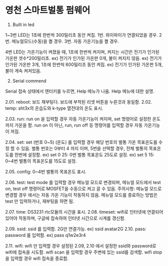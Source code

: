 # 영천 스마트벌통 펌웨어

1. Built in led

1~3번 LED는 1초에 한번씩 300밀리초 동안 켜짐.
1번. 와이파이가 연결되었을 경우.
2번. 메뉴얼모드(수동)을 켤 경우.
3번. 자동 가온기능을 켤 경우.

4번 LED는 가온기능이 켜졌을 때, 1초에 한번씩 켜지며, 켜지는 시간은 전기가 인가된 가온판 갯수*200밀리초.
ex) 전기가 인가된 가온판 0개, 불이 켜지지 않음.
ex) 전기가 인가된 가온판 3개, 1초에 한번씩 600밀리초 동안 켜짐.
ex) 전기가 인가된 가온판 5개, 불이 계속 켜져있음.


2. Serial commend

Serial 접속 상태에서 엔터키를 누르면, Help 메뉴가 나옴.
Help 메뉴에 대한 설명.

2.01. reboot: 보드 재부팅다. 보드에 부착된 리셋 버튼을 누른것과 동일함.
2.02. temp: sht3x의 온습도와 k-type 열전대의 온도 표시.

2.03. run: run on 을 입력할 경우 자동 가온기능이 켜지며, set 명령어로 설정한 온도까지 가온을 함. 
run on 이 아닌, 
run, 
run off 등 명령어를 입력할 경우 자동 가온기능이 꺼짐.

2.04. set: set (번호 0~5) (온도) 를 입력할 경우 해당 번호의 벌통 가온 목표온도를 수정 할 수 있음. 
벌통 번호는 0부터 4 까지 이며, 5번을 선택할 경우, 전체 벌통의 목표온도를 한번에 설정함. 
ex) set 0 25: 0번 벌통 목표온도 25도로 설정. 
ex) set 5 15: 0~4번 벌통의 목표온도를 15도로 설정.

2.05. config: 0~4번 벌통의 목표온도 표시.

2.06. test: test mode 를 입력할 경우 메뉴얼 모드로 변경되며, 
메뉴얼 모드에서 test on, test off 명령어로 MOSFET을 수동으로 켜고 끌 수 있음. 
주의사항: 메뉴얼 모드로 변경할 경우 에서는 자동 가온 기능이 작동하지 않음. 메뉴얼 모드를 종료하는 방법은 test 만 입력하거나, 재부팅을 하면 됨.

2.07. time: DS3231 rtc모듈의 시간을 표시.
2.08. timeset: wifi로 인터넷에 연결되어 있어야 작동하며, 구글에 접속하여 인터넷 시간으로 시계를 갱신함.

2.09. ssid: ssid 를 입력함. 2G만 연결가능. ex) ssid avatar2G
2.10. pass: password 를 입력함. ex) pass q1w2e3r4

2.11. wifi: wifi 만 입력할 경우 설정된 2.09, 2.10 에서 설정한 ssid와 password로 wifi에 접속을 시도함.
wifi scan 을 입력할 경우 주변에 있는 ssid를 검색함.
wifi stop을 입력할 경우 wifi 접속을 종료함.